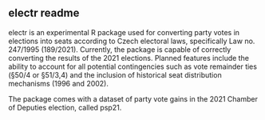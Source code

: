 ## electr readme

electr is an experimental R package used for converting party votes in elections into seats according to Czech electoral laws, specifically Law no. 247/1995 (189/2021). Currently, the package is capable of correctly converting the results of the 2021 elections. Planned features include the ability to account for all potential contingencies such as vote remainder ties (§50/4 or §51/3,4) and the inclusion of historical seat distribution mechanisms (1996 and 2002).

The package comes with a dataset of party vote gains in the 2021 Chamber of Deputies election, called psp21.
